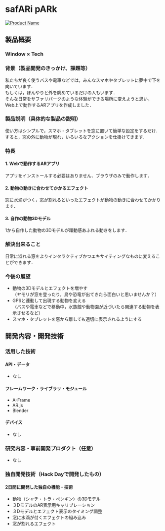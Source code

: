 # safARi pARk
[![Product Name](image.png)](https://www.youtube.com/watch?v=9qqb6DSn8jo&feature=youtu.be)

## 製品概要
### Window × Tech

### 背景（製品開発のきっかけ、課題等）
私たちが良く使うバスや電車などでは，みんなスマホやタブレットに夢中で下を向いています．<br>
もしくは，ぼんやりと外を眺めているだけの人もいます．<br>
そんな日常をサファリパークのような体験ができる場所に変えようと思い，Web上で動作するARアプリを作成しました．

### 製品説明（具体的な製品の説明）
使い方はシンプルで，スマホ・タブレットを窓に置いて簡単な設定をするだけ．<br>
すると，窓の外に動物が現れ，いろいろなアクションを仕掛けてきます．

### 特長

#### 1. Webで動作するARアプリ
アプリをインストールする必要はありません．ブラウザのみで動作します．
#### 2. 動物の動きに合わせてかかるエフェクト
窓に水滴がつく，窓が割れるといったエフェクトが動物の動きに合わせてかかります．
#### 3. 自作の動物3Dモデル
1から自作した動物の3Dモデルが躍動感あふれる動きをします．

### 解決出来ること
日常に溢れる窓をよりインタラクティブかつエキサイティングなものに変えることができます．

### 今後の展望
* 動物の3Dモデルとエフェクトを増やす<br>
（ヤモリが窓を登ったり，鳥や恐竜が出てきたら面白いと思いませんか？）
* GPSと連動して出現する動物を変える<br>
（バスや電車などで移動中，水族館や動物園が近づいたら関連する動物を表示させるなど）
* スマホ・タブレットを窓から離しても適切に表示されるようにする

## 開発内容・開発技術
### 活用した技術

#### API・データ
* なし

#### フレームワーク・ライブラリ・モジュール
* A-Frame
* AR.js
* Blender

#### デバイス
* なし

### 研究内容・事前開発プロダクト（任意）
* なし 

### 独自開発技術（Hack Dayで開発したもの）
#### 2日間に開発した独自の機能・技術
* 動物（シャチ・トラ・ペンギン）の3Dモデル
* ３DモデルのAR表示用キャリブレーション
* ３Dモデルとエフェクト表示のタイミング調整
* 窓に水滴が付くエフェクトの組み込み
* 窓が割れるエフェクト
